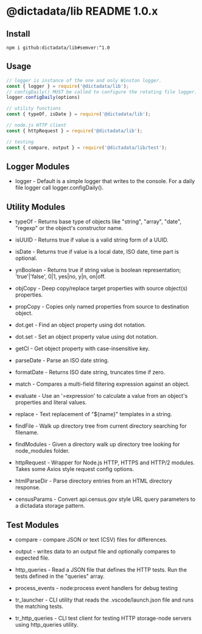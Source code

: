 # @dictadata/lib README 1.0.x

## Install

```
npm i github:dictadata/lib#semver:^1.0
```

## Usage

```javascript
// logger is instance of the one and only Winston logger.
const { logger } = require('@dictadata/lib');
// configDaily() MUST be called to configure the rotating file logger.
logger.configDaily(options)

// utility functions
const { typeOf, isDate } = require('@dictadata/lib');

// node.js HTTP client
const { httpRequest } = require('@dictadata/lib');

// testing
const { compare, output } = require('@dictadata/lib/test');
```

## Logger Modules

* logger - Default is a simple logger that writes to the console. For a daily file logger call logger.configDaily().

## Utility Modules

* typeOf - Returns base type of objects like "string", "array", "date", "regexp" or the object's constructor name.
* isUUID - Returns true if value is a valid string form of a UUID.
* isDate - Returns true if value is a local date, ISO date, time part is optional.
* ynBoolean - Returns true if string value is boolean representation; 'true'|'false', 0|1, yes|no, y|n, on|off.

* objCopy - Deep copy/replace target properties with source object(s) properties.
* propCopy - Copies only named properties from source to destination object.
* dot.get - Find an object property using dot notation.
* dot.set - Set an object property value using dot notation.
* getCI - Get object property with case-insensitive key.

* parseDate - Parse an ISO date string.
* formatDate - Returns ISO date string, truncates time if zero.

* match - Compares a multi-field filtering expression against an object.
* evaluate - Use an '=expression' to calculate a value from an object's properties and literal values.
* replace - Text replacement of "${name}" templates in a string.

* findFile - Walk up directory tree from current directory searching for filename.
* findModules - Given a directory walk up directory tree looking for node_modules folder.

* httpRequest - Wrapper for Node.js HTTP, HTTPS and HTTP/2 modules. Takes some Axios style request config options.
* htmlParseDir - Parse directory entries from an HTML directory response.
* censusParams - Convert api.census.gov style URL query parameters to a dictadata storage pattern.

## Test Modules

* compare - compare JSON or text (CSV) files for differences.
* output - writes data to an output file and optionally compares to expected file.
* http_queries - Read a JSON file that defines the HTTP tests. Run the tests defined in the "queries" array.
* process_events - node:process event handlers for debug testing

* tr_launcher - CLI utility that reads the .vscode/launch.json file and runs the matching tests.
* tr_http_queries - CLI test client for testing HTTP storage-node servers using http_queries utility.
